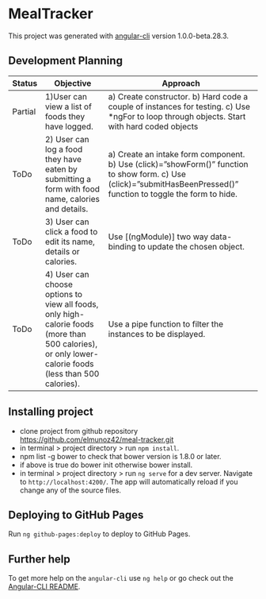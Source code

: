 # MealTracker

This project was generated with [angular-cli](https://github.com/angular/angular-cli) version 1.0.0-beta.28.3.

## Development Planning

|Status|Objective|Approach|
|------|---------|--------|
|Partial |1)User can view a list of foods they have logged.|a) Create constructor. b) Hard code a couple of instances for testing. c) Use *ngFor to loop through objects. Start with hard coded objects|
|ToDo |2) User can log a food they have eaten by submitting a form with food name, calories and details. | a) Create an intake form component. b) Use (click)=”showForm()” function to show form. c) Use (click)=”submitHasBeenPressed()” function to toggle the form to hide.|
|ToDo |3) User can click a food to edit its name, details or calories.| Use [(ngModule)] two way data-binding to update the chosen object.|
|ToDo |4) User can choose options to view all foods, only high-calorie foods (more than 500 calories), or only lower-calorie foods (less than 500 calories).| Use a pipe function to filter the instances to be displayed.|

## Installing project

* clone project from github repository https://github.com/elmunoz42/meal-tracker.git
* in terminal  > project directory > run `npm install`.
* npm list -g bower to check that bower version is 1.8.0 or later.
* if above is true do bower init otherwise bower install.
* in terminal  > project directory > run `ng serve` for a dev server. Navigate to `http://localhost:4200/`. The app will automatically reload if you change any of the source files.

## Deploying to GitHub Pages

Run `ng github-pages:deploy` to deploy to GitHub Pages.

## Further help

To get more help on the `angular-cli` use `ng help` or go check out the [Angular-CLI README](https://github.com/angular/angular-cli/blob/master/README.md).
